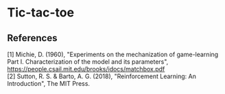 # Tic-tac-toe


## References
[1] Michie, D. (1960), "Experiments on the mechanization of game-learning Part I. Characterization of the model 
and its parameters", https://people.csail.mit.edu/brooks/idocs/matchbox.pdf  
[2] Sutton, R. S. & Barto, A. G. (2018), "Reinforcement Learning: An Introduction", The MIT Press.  

